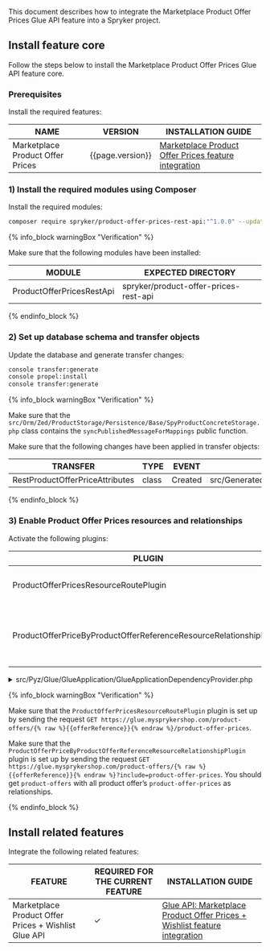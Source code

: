This document describes how to integrate the Marketplace Product Offer Prices Glue API feature into a Spryker project.

## Install feature core

Follow the steps below to install the Marketplace Product Offer Prices Glue API feature core.

### Prerequisites

Install the required features:

| NAME | VERSION | INSTALLATION GUIDE |
|-|-|-|
| Marketplace Product Offer Prices | {{page.version}} | [Marketplace Product Offer Prices feature integration](/docs/pbc/all/price-management/{{page.version}}/marketplace/install-and-upgrade/install-features/install-the-marketplace-product-offer-prices-feature.html) |

### 1) Install the required modules using Composer

Install the required modules:

```bash
composer require spryker/product-offer-prices-rest-api:"^1.0.0" --update-with-dependencies
```

{% info_block warningBox "Verification" %}

Make sure that the following modules have been installed:

| MODULE | EXPECTED DIRECTORY |
|-|-|
| ProductOfferPricesRestApi | spryker/product-offer-prices-rest-api |

{% endinfo_block %}

### 2) Set up database schema and transfer objects

Update the database and generate transfer changes:

```bash
console transfer:generate
console propel:install
console transfer:generate
```

{% info_block warningBox "Verification" %}

Make sure that the `src/Orm/Zed/ProductStorage/Persistence/Base/SpyProductConcreteStorage.php` class contains the `syncPublishedMessageForMappings` public function.

Make sure that the following changes have been applied in transfer objects:

| TRANSFER | TYPE | EVENT | PATH |
|-|-|-|-|
| RestProductOfferPriceAttributes | class | Created | src/Generated/Shared/Transfer/RestProductOffersAttributesTransfer |

{% endinfo_block %}

### 3) Enable Product Offer Prices resources and relationships

Activate the following plugins:

| PLUGIN | SPECIFICATION | PREREQUISITES | NAMESPACE |
|-|-|-|-|
| ProductOfferPricesResourceRoutePlugin | Registers the `product-offer-prices` resource. |  | Spryker\Glue\ProductOfferPricesRestApi\Plugin\GlueApplication |
| ProductOfferPriceByProductOfferReferenceResourceRelationshipPlugin | Registers the `product-offer-prices` resource as a relationship to `product-offers`. |  | Spryker\Glue\ProductOfferPricesRestApi\Plugin\GlueApplication |


<details><summary markdown='span'>src/Pyz/Glue/GlueApplication/GlueApplicationDependencyProvider.php</summary>

```php
<?php

namespace Pyz\Glue\GlueApplication;

use Spryker\Glue\GlueApplication\GlueApplicationDependencyProvider as SprykerGlueApplicationDependencyProvider;
use Spryker\Glue\GlueApplicationExtension\Dependency\Plugin\ResourceRelationshipCollectionInterface;
use Spryker\Glue\MerchantProductOffersRestApi\MerchantProductOffersRestApiConfig;
use Spryker\Glue\ProductOfferPricesRestApi\Plugin\GlueApplication\ProductOfferPricesResourceRoutePlugin;
use Spryker\Glue\ProductOfferPricesRestApi\Plugin\GlueApplication\ProductOfferPriceByProductOfferReferenceResourceRelationshipPlugin;

class GlueApplicationDependencyProvider extends SprykerGlueApplicationDependencyProvider
{
    /**
     * @return array<\Spryker\Glue\GlueApplicationExtension\Dependency\Plugin\ResourceRoutePluginInterface>
     */
    protected function getResourceRoutePlugins(): array
    {
        return [
            new ProductOfferPricesResourceRoutePlugin(),
        ];
    }

    /**
     * @param \Spryker\Glue\GlueApplicationExtension\Dependency\Plugin\ResourceRelationshipCollectionInterface $resourceRelationshipCollection
     *
     * @return \Spryker\Glue\GlueApplicationExtension\Dependency\Plugin\ResourceRelationshipCollectionInterface
     */
    protected function getResourceRelationshipPlugins(
        ResourceRelationshipCollectionInterface $resourceRelationshipCollection
    ): ResourceRelationshipCollectionInterface {
        $resourceRelationshipCollection->addRelationship(
            MerchantProductOffersRestApiConfig::RESOURCE_PRODUCT_OFFERS,
            new ProductOfferPriceByProductOfferReferenceResourceRelationshipPlugin()
        );

        return $resourceRelationshipCollection;
    }
}
```

</details>

{% info_block warningBox "Verification" %}

Make sure that the `ProductOfferPricesResourceRoutePlugin` plugin is set up by sending the request `GET https://glue.mysprykershop.com/product-offers/{% raw %}{{offerReference}}{% endraw %}/product-offer-prices`.

Make sure that the `ProductOfferPriceByProductOfferReferenceResourceRelationshipPlugin` plugin is set up by sending the request `GET https://glue.mysprykershop.com/product-offers/{% raw %}{{offerReference}}{% endraw %}?include=product-offer-prices`. You should get `product-offers` with all product offer’s `product-offer-prices` as relationships.

{% endinfo_block %}


## Install related features

Integrate the following related features:

| FEATURE | REQUIRED FOR THE CURRENT FEATURE | INSTALLATION GUIDE |
|---|---|---|
| Marketplace Product Offer Prices + Wishlist Glue API | &check;  |  [Glue API: Marketplace Product Offer Prices + Wishlist feature integration ](//docs/pbc/all/price-management/{{page.version}}/marketplace/install-and-upgrade/install-glue-api/install-the-marketplace-product-offer-prices-wishlist-glue-api.html) |
